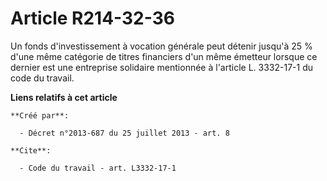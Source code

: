 # Article R214-32-36

Un fonds d'investissement à vocation générale peut détenir jusqu'à 25 % d'une même catégorie de titres financiers d'un même
émetteur lorsque ce dernier est une entreprise solidaire mentionnée à l'article L. 3332-17-1 du code du travail.

**Liens relatifs à cet article**

	**Créé par**:

	  - Décret n°2013-687 du 25 juillet 2013 - art. 8

	**Cite**:

	  - Code du travail - art. L3332-17-1
